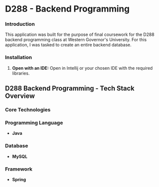 # D288 - Backend Programming

### Introduction
This application was built for the purpose of final coursework for the D288 backend programming class at Western Governor's University. For this application, I was tasked to create an entire backend database.

### Installation
1. **Open with an IDE:** Open in Intellij or your chosen IDE with the required libraries.

## D288 Backend Programming - Tech Stack Overview
### Core Technologies

### Programming Language
- **Java**
### Database
- **MySQL** 
### Framework
- **Spring**
